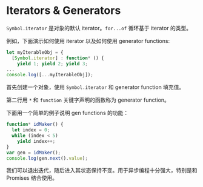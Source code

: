 # Iterators & Generators

`Symbol.iterator` 是对象的默认 iterator。`for...of` 循环基于 iterator 的类型。

例如，下面演示如何使用 iterator 以及如何使用 generator functions:

```js
let myIterableObj = {
  [Symbol.iterator] : function* () {
    yield 1; yield 2; yield 3;
...
console.log([...myIterableObj]);
```

首先创建一个对象，使用 `Symbol.iterator` 和 generator function 填充值。

第二行用 `*` 和 `function` 关键字声明的函数称为 generator function。

下面用一个简单的例子说明 gen functions 的功能：

```js
function* idMaker() {
  let index = 0;
  while (index < 5)
    yield index++;
}
var gen = idMaker();
console.log(gen.next().value);
```

我们可以退出迭代，随后进入其状态保持不变。用于异步编程十分强大，特别是和 Promises 结合使用。

